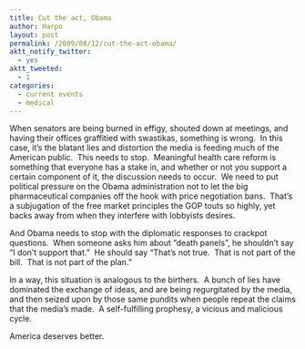 ```yaml
---
title: Cut the act, Obama
author: Harpo
layout: post
permalink: /2009/08/12/cut-the-act-obama/
aktt_notify_twitter:
  - yes
aktt_tweeted:
  - 1
categories:
  - current events
  - medical
---
```

When senators are being burned in effigy, shouted down at meetings, and having their offices graffitied with swastikas, something is wrong.  In this case, it&#8217;s the blatant lies and distortion the media is feeding much of the American public.  This needs to stop.  Meaningful health care reform is something that everyone has a stake in, and whether or not you support a certain component of it, the discussion needs to occur.  We need to put political pressure on the Obama administration not to let the big pharmaceutical companies off the hook with price negotiation bans.  That&#8217;s a subjugation of the free market principles the GOP touts so highly, yet backs away from when they interfere with lobbyists desires.

And Obama needs to stop with the diplomatic responses to crackpot questions.  When someone asks him about &#8220;death panels&#8221;, he shouldn&#8217;t say &#8220;I don&#8217;t support that.&#8221;  He should say &#8220;That&#8217;s not true.  That is not part of the bill.  That is not part of the plan.&#8221;

In a way, this situation is analogous to the birthers.  A bunch of lies have dominated the exchange of ideas, and are being regurgitated by the media, and then seized upon by those same pundits when people repeat the claims that the media&#8217;s made.  A self-fulfilling prophesy, a vicious and malicious cycle.

America deserves better.
